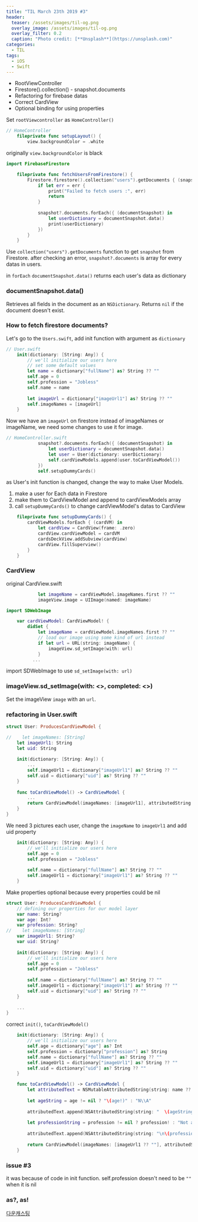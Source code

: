 ```yaml
---
title: "TIL March 23th 2019 #3"
header:
  teaser: /assets/images/til-og.png
  overlay_image: /assets/images/til-og.png
  overlay_filter: 0.2
  caption: "Photo credit: [**Unsplash**](https://unsplash.com)"
categories:
  - TIL
tags:
  - iOS
  - Swift
---
```




- RootViewController
- Firestore().collection() - snapshot.documents
- Refactoring for firebase datas
- Correct CardView
- Optional binding for using properties



Set `rootViewcontroller` as `HomeController()`

```swift
// HomeController
    fileprivate func setupLayout() {
        view.backgroundColor = .white
```

originally `view.backgroundColor` is black



```swift
import FirebaseFirestore

    fileprivate func fetchUsersFromFirestore() {
        Firestore.firestore().collection("users").getDocuments { (snapshot, err) in
            if let err = err {
                print("Failed to fetch users :", err)
                return
            }
            
            snapshot?.documents.forEach({ (documentSnapshot) in
                let userDictionary = documentSnapshot.data()
                print(userDictionary)
            })
        }
    }
```

Use `collection("users").getDocuments` function to get `snapshot` from Firestore.
after checking an error, `snapshot?.documents` is array for every datas in users.

in `forEach` `documentSnapshot.data()` returns each user's data as dictionary



### documentSnapshot.data()

Retrieves all fields in the document as an `NSDictionary`. Returns `nil` if the document doesn't exist.



### How to fetch firestore documents?

Let's go to the `Users.swift`, add init function with argument as `dictionary`

```swift
// User.swift
    init(dictionary: [String: Any]) {
        // we'll initialize our users here
        // set some default values
        let name = dictionary["fullName"] as? String ?? ""
        self.age = 0
        self.profession = "Jobless"
        self.name = name
        
        let imageUrl = dictionary["imageUrl1"] as? String ?? ""
        self.imageNames = [imageUrl]
    }
```

Now we have an `imageUrl` on firestore instead of imageNames or imageName, we need some changes to use it for image.


```swift
// HomeController.swift
            snapshot?.documents.forEach({ (documentSnapshot) in
                let userDictionary = documentSnapshot.data()
                let user = User(dictionary: userDictionary)
                self.cardViewModels.append(user.toCardViewModel())
            })
            self.setupDummyCards()
```

as User's init function is changed, change the way to make User Models.

1. make a user for Each data in Firestore
2. make them to CardViewModel and append to cardViewModels array
3. call `setupDummyCards()` to change cardViewModel's datas to CardView



```swift
    fileprivate func setupDummyCards() {
        cardViewModels.forEach { (cardVM) in
            let cardView = CardView(frame: .zero)
            cardView.cardViewModel = cardVM
            cardsDeckView.addSubview(cardView)
            cardView.fillSuperview()
        }
    }
```



### CardView

original CardView.swift

```swift
            let imageName = cardViewModel.imageNames.first ?? ""
            imageView.image = UIImage(named: imageName)
```



```swift
import SDWebImage

    var cardViewModel: CardViewModel! {
        didSet {
            let imageName = cardViewModel.imageNames.first ?? ""
            // load our image using some kind of url instead
            if let url = URL(string: imageName) {
                imageView.sd_setImage(with: url)
            }
          ...
```

import SDWebImage to use `sd_setImage(with: url)`



### imageView.sd_setImage(with: <>, completed: <>)

Set the imageView `image` with an `url`. 



### refactoring in User.swift

```swift
struct User: ProducesCardViewModel {

//    let imageNames: [String]
    let imageUrl1: String
    let uid: String
    
    init(dictionary: [String: Any]) {
        ...
        self.imageUrl1 = dictionary["imageUrl1"] as? String ?? ""
        self.uid = dictionary["uid"] as? String ?? ""
    }
    
    func toCardViewModel() -> CardViewModel {
        ...
        return CardViewModel(imageNames: [imageUrl1], attributedString: attributedText, textAlignment: .left)
    }
}
```

We need 3 pictures each user, change the `imageName` to `imageUrl1` and add uid property

```swift
    init(dictionary: [String: Any]) {
        // we'll initialize our users here
        self.age = 0
        self.profession = "Jobless"
        
        self.name = dictionary["fullName"] as? String ?? ""
        self.imageUrl1 = dictionary["imageUrl1"] as? String ?? ""
    }
```



Make properties optional because every properties could be nil

```swift
struct User: ProducesCardViewModel {
    // defining our properties for our model layer
    var name: String?
    var age: Int?
    var profession: String?
//    let imageNames: [String]
    var imageUrl1: String?
    var uid: String?
    
    init(dictionary: [String: Any]) {
        // we'll initialize our users here
        self.age = 0
        self.profession = "Jobless"
        
        self.name = dictionary["fullName"] as? String ?? ""
        self.imageUrl1 = dictionary["imageUrl1"] as? String ?? ""
        self.uid = dictionary["uid"] as? String ?? ""
    }
  
    ...
}
```



correct `init()`,  `toCardViewModel()`

```swift
    init(dictionary: [String: Any]) {
        // we'll initialize our users here
        self.age = dictionary["age"] as? Int
        self.profession = dictionary["profession"] as? String
        self.name = dictionary["fullName"] as? String ?? ""
        self.imageUrl1 = dictionary["imageUrl1"] as? String ?? ""
        self.uid = dictionary["uid"] as? String ?? ""
    }
```



```swift
    func toCardViewModel() -> CardViewModel {
        let attributedText = NSMutableAttributedString(string: name ?? "", attributes: [.font: UIFont.systemFont(ofSize: 32, weight: .heavy)])
        
        let ageString = age != nil ? "\(age!)" : "N\\A"
        
        attributedText.append(NSAttributedString(string: "  \(ageString)", attributes: [.font: UIFont.systemFont(ofSize: 24, weight: .regular)]))
        
        let professionString = profession != nil ? profession! : "Not available"
        
        attributedText.append(NSAttributedString(string: "\n\(professionString)", attributes: [.font: UIFont.systemFont(ofSize: 20, weight: .regular)]))
        
        return CardViewModel(imageNames: [imageUrl1 ?? ""], attributedString: attributedText, textAlignment: .left)
    }
```



### issue #3

it was because of code in init function.
self.profession doesn't need to be `""` when it is nil



### as?, as!

[다운캐스팅](http://minsone.github.io/mac/ios/swift-type-casting-summary)

